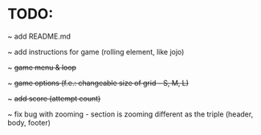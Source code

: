
# TODO:

~ add README.md

~ add instructions for game  (rolling element, like jojo)

~ ~~game menu & loop~~  

~ ~~game options (f.e.: changeable size of grid - S, M, L)~~  

~ ~~add score (attempt count)~~

~ fix bug with zooming - section is zooming
different as the triple (header, body, footer)